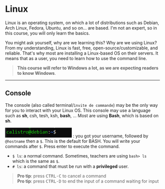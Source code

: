 # Linux

Linux is an operating system, on which a lot of distributions such as Debian, Arch Linux, Fedora, Ubuntu, and so on... are based. I'm not an expert, so in this course, you will only learn the basics.

You might ask yourself, why are we learning this? Why are we using Linux? From my understanding, Linux is fast, free, open-source/customizable, and reliable. That's why most are installing a Linux-based OS on their servers. It means that as a user, you need to learn how to use the command line.

> **This course will refer to Windows a lot, as we are expecting readers to know Windows**.

<hr class="sr">

## Console

The console (also called terminal/`ìnvite de commande`) may be the only way for you to interact with your Linux OS. This console may use a language such as **sh**, csh, tesh, ksh, **bash**, ... Most are using **Bash**, which is based on **sh**.

![Linux console](images/console.png) : you got your username, followed by `@hostname` then a `$`. This is the default for BASH. You will write your commands after `$`. Press enter to execute the command.

* `$ ls`: a normal command. Sometimes, teachers are using `bash> ls` which is the same as `$`.
* `# ls`: a command that must be run with a **privileged** user.

> **Pro tip**: press <kbd>CTRL-C</kbd> to cancel a command<br>
> **Pro tip**: press <kbd>CTRL-D</kbd> to end the input of a command waiting for input